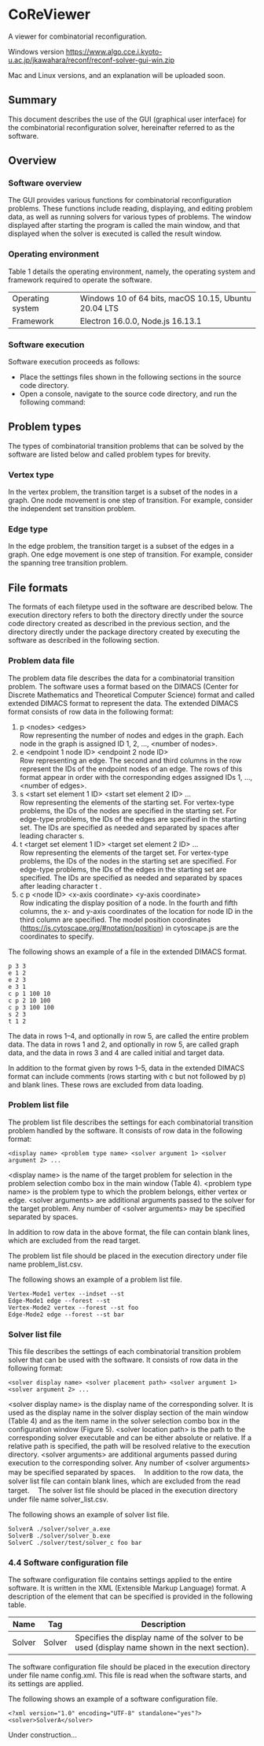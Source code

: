 # CoReViewer
A viewer for combinatorial reconfiguration.

Windows version
https://www.algo.cce.i.kyoto-u.ac.jp/jkawahara/reconf/reconf-solver-gui-win.zip

Mac and Linux versions, and an explanation will be uploaded soon.

## Summary

This document describes the use of the GUI (graphical user interface) for the combinatorial reconfiguration solver, hereinafter referred to as the software.

## Overview

### Software overview

The GUI provides various functions for combinatorial reconfiguration problems. These functions include reading, displaying, and editing problem data, as well as running solvers for various types of problems.
The window displayed after starting the program is called the main window, and that displayed when the solver is executed is called the result window.

### Operating environment

Table 1 details the operating environment, namely, the operating system and framework required to operate the software.

|  |  |
|--|--|
| Operating system | Windows 10 of 64 bits, macOS 10.15, Ubuntu 20.04 LTS |
| Framework | Electron 16.0.0, Node.js 16.13.1 |

### Software execution

Software execution proceeds as follows:

* Place the settings files shown in the following sections in the source code directory.
* Open a console, navigate to the source code directory, and run the following command:

## Problem types

The types of combinatorial transition problems that can be solved by the software are listed below and called problem types for brevity.

### Vertex type

In the vertex problem, the transition target is a subset of the nodes in a graph. One node movement is one step of transition. For example, consider the independent set transition problem. <!-- illustrated in Figure 1.-->

### Edge type

In the edge problem, the transition target is a subset of the edges in a graph. One edge movement is one step of transition. For example, consider the spanning tree transition problem. <!--illustrated in Figure 2.-->

## File formats

The formats of each filetype used in the software are described below. The execution directory refers to both the directory directly under the source code directory created as described in the previous section,<!--section 2.5, 実行方法  Software execution,--> and the directory directly under the package directory created by executing the software as described in <!--section 6.3, 配布用パッケージの実行方法Execution of distribution package--> the following section.

###  Problem data file

The problem data file describes the data for a combinatorial transition problem. The software uses a format based on the DIMACS (Center for Discrete Mathematics and Theoretical Computer Science) format and called extended DIMACS format to represent the data. The extended DIMACS format consists of row data in the following format:

1.	p &lt;nodes&gt; &lt;edges&gt;<br>
Row representing the number of nodes and edges in the graph. Each node in the graph is assigned ID 1, 2, ..., &lt;number of nodes&gt;.
2.	e &lt;endpoint 1 node ID&gt; &lt;endpoint 2 node ID&gt;<br>
Row representing an edge. The second and third columns in the row represent the IDs of the endpoint nodes of an edge. The rows of this format appear in order with the corresponding edges assigned IDs 1, ..., &lt;number of edges&gt;.
3.	s &lt;start set element 1 ID&gt; &lt;start set element 2 ID&gt; ...<br>
Row representing the elements of the starting set. For vertex-type problems, the IDs of the nodes are specified in the starting set. For edge-type problems, the IDs of the edges are specified in the starting set. The IDs are specified as needed and separated by spaces after leading character s.
4.	t &lt;target set element 1 ID&gt; &lt;target set element 2 ID&gt; ...<br>
Row representing the elements of the target set. For vertex-type problems, the IDs of the nodes in the starting set are specified. For edge-type problems, the IDs of the edges in the starting set are specified. The IDs are specified as needed and separated by spaces after leading character t .
5.	c p &lt;node ID&gt; &lt;x-axis coordinate&gt; &lt;y-axis coordinate&gt;<br>
Row indicating the display position of a node. In the fourth and fifth columns, the x- and y-axis coordinates of the location for node ID in the third column are specified. The model position coordinates (https://js.cytoscape.org/#notation/position) in cytoscape.js are the coordinates to specify.

The following shows an example of a file in the extended DIMACS format.

```
p 3 3
e 1 2
e 2 3
e 3 1
c p 1 100 10
c p 2 10 100 
c p 3 100 100
s 2 3
t 1 2
```

The data in rows 1–4, and optionally in row 5, are called the entire problem data. The data in rows 1 and 2, and optionally in row 5, are called graph data, and the data in rows 3 and 4 are called initial and target data.

In addition to the format given by rows 1–5, data in the extended DIMACS format can include comments (rows starting with c but not followed by p) and blank lines. These rows are excluded from data loading.

### Problem list file

The problem list file describes the settings for each combinatorial transition problem handled by the software. It consists of row data in the following format:

```
<display name> <problem type name> <solver argument 1> <solver argument 2> ...
```

&lt;display name&gt; is the name of the target problem for selection in the problem selection combo box in the main window (Table 4). &lt;problem type name&gt; is the problem type to which the problem belongs, either vertex or edge. &lt;solver arguments&gt; are additional arguments passed to the solver for the target problem. Any number of &lt;solver arguments&gt; may be specified separated by spaces.

In addition to row data in the above format, the file can contain blank lines, which are excluded from the read target.

The problem list file should be placed in the execution directory under file name problem_list.csv.

The following shows an example of a problem list file.

```
Vertex-Mode1 vertex --indset --st
Edge-Mode1 edge --forest --st
Vertex-Mode2 vertex --forest --st foo
Edge-Mode2 edge --forest --st bar
```

### Solver list file

This file describes the settings of each combinatorial transition problem solver that can be used with the software. It consists of row data in the following format:

```
<solver display name> <solver placement path> <solver argument 1> <solver argument 2> ...
```

&lt;solver display name&gt; is the display name of the corresponding solver. It is used as the display name in the solver display section of the main window (Table 4) and as the item name in the solver selection combo box in the configuration window (Figure 5). &lt;solver location path&gt; is the path to the corresponding solver executable and can be either absolute or relative. If a relative path is specified, the path will be resolved relative to the execution directory. &lt;solver arguments&gt; are additional arguments passed during execution to the corresponding solver. Any number of &lt;solver arguments&gt; may be specified separated by spaces.
　In addition to the row data, the solver list file can contain blank lines, which are excluded from the read target.
　The solver list file should be placed in the execution directory under file name solver_list.csv.

The following shows an example of solver list file.

```
SolverA ./solver/solver_a.exe 
SolverB ./solver/solver_b.exe 
SolverC ./solver/test/solver_c foo bar
```

### 4.4  Software configuration file

The software configuration file contains settings applied to the entire software. It is written in the XML (Extensible Markup Language) format. A description of the element that can be specified is provided in the following table.

| Name | Tag | Description |
|------|-----|-------------|
| Solver | Solver | Specifies the display name of the solver to be used (display name shown in the next section).|

The software configuration file should be placed in the execution directory under file name config.xml. This file is read when the software starts, and its settings are applied.

The following shows an example of a software configuration file.

```
<?xml version="1.0" encoding="UTF-8" standalone="yes"?>
<solver>SolverA</solver>
```

Under construction...
